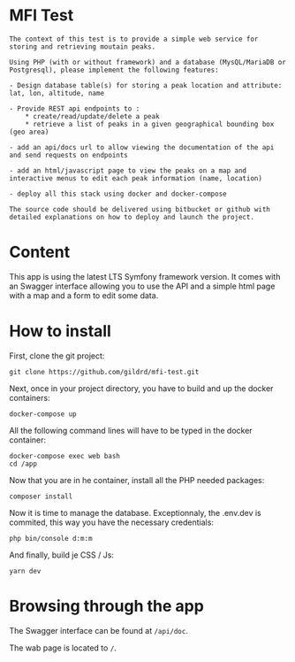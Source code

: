 # MFI Test

```
The context of this test is to provide a simple web service for storing and retrieving moutain peaks.
 
Using PHP (with or without framework) and a database (MysQL/MariaDB or Postgresql), please implement the following features:
 
- Design database table(s) for storing a peak location and attribute: lat, lon, altitude, name
 
- Provide REST api endpoints to :
    * create/read/update/delete a peak
    * retrieve a list of peaks in a given geographical bounding box (geo area)
 
- add an api/docs url to allow viewing the documentation of the api and send requests on endpoints
 
- add an html/javascript page to view the peaks on a map and interactive menus to edit each peak information (name, location)
 
- deploy all this stack using docker and docker-compose
 
The source code should be delivered using bitbucket or github with detailed explanations on how to deploy and launch the project.
```

# Content

This app is using the latest LTS Symfony framework version. It comes with an Swagger interface allowing you to use the API and a simple html page with a map and a form to edit some data.

# How to install

First, clone the git project:
```
git clone https://github.com/gildrd/mfi-test.git
```

Next, once in your project directory, you have to build and up the docker containers:
```
docker-compose up
```

All the following command lines will have to be typed in the docker container:
```
docker-compose exec web bash
cd /app
```

Now that you are in he container, install all the PHP needed packages:
```
composer install
```

Now it is time to manage the database. Exceptionnaly, the .env.dev is commited, this way you have the necessary credentials:
```
php bin/console d:m:m
```

And finally, build je CSS / Js:
```
yarn dev
```

# Browsing through the app

The Swagger interface can be found at ```/api/doc```.

The wab page is located to ```/```.

